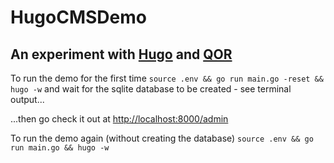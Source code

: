 # HugoCMSDemo

## An experiment with [Hugo](https://github.com/spf13/hugo) and [QOR](https://github.com/qor/qor)

To run the demo for the first time `source .env && go run main.go -reset && hugo -w` and wait for the sqlite database to be created - see terminal output...

...then go check it out at [http://localhost:8000/admin](http://localhost:8000/admin)

To run the demo again (without creating the database) `source .env && go run main.go && hugo -w`
